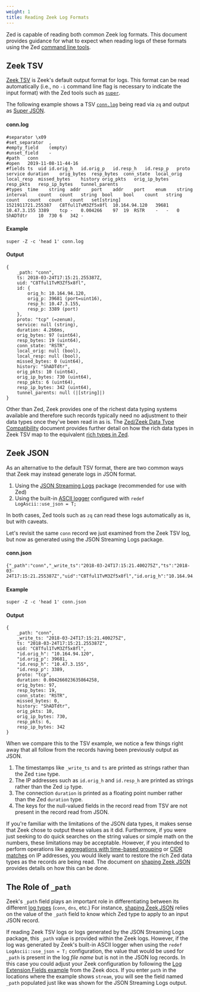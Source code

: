 ```yaml
---
weight: 1
title: Reading Zeek Log Formats
---
```


Zed is capable of reading both common Zeek log formats. This document
provides guidance for what to expect when reading logs of these formats using
the Zed [command line tools](../../commands/README.md).

## Zeek TSV

[Zeek TSV](https://docs.zeek.org/en/master/log-formats.html#zeek-tsv-format-logs)
is Zeek's default output format for logs. This format can be read automatically
(i.e., no `-i` command line flag is necessary to indicate the input format)
with the Zed tools such as [`super`](../../commands/super.md).

The following example shows a TSV [`conn.log`](https://docs.zeek.org/en/master/logs/conn.html) being read via `zq` and
output as [Super JSON](../../formats/jsup.md).

#### conn.log

```mdtest-input conn.log
#separator \x09
#set_separator	,
#empty_field	(empty)
#unset_field	-
#path	conn
#open	2019-11-08-11-44-16
#fields	ts	uid	id.orig_h	id.orig_p	id.resp_h	id.resp_p	proto	service	duration	orig_bytes	resp_bytes	conn_state	local_orig	local_resp	missed_bytes	history	orig_pkts	orig_ip_bytes	resp_pkts	resp_ip_bytes	tunnel_parents
#types	time	string	addr	port	addr	port	enum	string	interval	count	count	string	bool	bool	count	string	count	count	count	count	set[string]
1521911721.255387	C8Tful1TvM3Zf5x8fl	10.164.94.120	39681	10.47.3.155	3389	tcp	-	0.004266	97	19	RSTR	-	-	0	ShADTdtr	10	730	6	342	-
```

#### Example

```mdtest-command
super -Z -c 'head 1' conn.log
```

#### Output
```mdtest-output
{
    _path: "conn",
    ts: 2018-03-24T17:15:21.255387Z,
    uid: "C8Tful1TvM3Zf5x8fl",
    id: {
        orig_h: 10.164.94.120,
        orig_p: 39681 (port=uint16),
        resp_h: 10.47.3.155,
        resp_p: 3389 (port)
    },
    proto: "tcp" (=zenum),
    service: null (string),
    duration: 4.266ms,
    orig_bytes: 97 (uint64),
    resp_bytes: 19 (uint64),
    conn_state: "RSTR",
    local_orig: null (bool),
    local_resp: null (bool),
    missed_bytes: 0 (uint64),
    history: "ShADTdtr",
    orig_pkts: 10 (uint64),
    orig_ip_bytes: 730 (uint64),
    resp_pkts: 6 (uint64),
    resp_ip_bytes: 342 (uint64),
    tunnel_parents: null (|[string]|)
}
```

Other than Zed, Zeek provides one of the richest data typing systems available
and therefore such records typically need no adjustment to their data types
once they've been read in as is. The
[Zed/Zeek Data Type Compatibility](data-type-compatibility.md) document
provides further detail on how the rich data types in Zeek TSV map to the
equivalent [rich types in Zed](../../formats/zed.md#1-primitive-types).

## Zeek JSON

As an alternative to the default TSV format, there are two common ways that
Zeek may instead generate logs in JSON format.

1. Using the [JSON Streaming Logs](https://github.com/corelight/json-streaming-logs)
   package (recommended for use with Zed)
2. Using the built-in [ASCII logger](https://docs.zeek.org/en/current/scripts/base/frameworks/logging/writers/ascii.zeek.html)
   configured with `redef LogAscii::use_json = T;`

In both cases, Zed tools such as `zq` can read these logs automatically
as is, but with caveats.

Let's revisit the same `conn` record we just examined from the Zeek TSV
log, but now as generated using the JSON Streaming Logs package.

#### conn.json

```mdtest-input conn.json
{"_path":"conn","_write_ts":"2018-03-24T17:15:21.400275Z","ts":"2018-03-24T17:15:21.255387Z","uid":"C8Tful1TvM3Zf5x8fl","id.orig_h":"10.164.94.120","id.orig_p":39681,"id.resp_h":"10.47.3.155","id.resp_p":3389,"proto":"tcp","duration":0.004266023635864258,"orig_bytes":97,"resp_bytes":19,"conn_state":"RSTR","missed_bytes":0,"history":"ShADTdtr","orig_pkts":10,"orig_ip_bytes":730,"resp_pkts":6,"resp_ip_bytes":342}
```

#### Example

```mdtest-command
super -Z -c 'head 1' conn.json
```

#### Output
```mdtest-output
{
    _path: "conn",
    _write_ts: "2018-03-24T17:15:21.400275Z",
    ts: "2018-03-24T17:15:21.255387Z",
    uid: "C8Tful1TvM3Zf5x8fl",
    "id.orig_h": "10.164.94.120",
    "id.orig_p": 39681,
    "id.resp_h": "10.47.3.155",
    "id.resp_p": 3389,
    proto: "tcp",
    duration: 0.004266023635864258,
    orig_bytes: 97,
    resp_bytes: 19,
    conn_state: "RSTR",
    missed_bytes: 0,
    history: "ShADTdtr",
    orig_pkts: 10,
    orig_ip_bytes: 730,
    resp_pkts: 6,
    resp_ip_bytes: 342
}
```

When we compare this to the TSV example, we notice a few things right away that
all follow from the records having been previously output as JSON.

1. The timestamps like `_write_ts` and `ts` are printed as strings rather than
   the Zed `time` type.
2. The IP addresses such as `id.orig_h` and `id.resp_h` are printed as strings
   rather than the Zed `ip` type.
3. The connection `duration` is printed as a floating point number rather than
   the Zed `duration` type.
4. The keys for the null-valued fields in the record read from
   TSV are not present in the record read from JSON.

If you're familiar with the limitations of the JSON data types, it makes sense
that Zeek chose to output these values as it did. Furthermore, if
you were just seeking to do quick searches on the string values or simple math
on the numbers, these limitations may be acceptable. However, if you intended
to perform operations like
[aggregations with time-based grouping](../../language/functions/bucket.md)
or [CIDR matches](../../language/functions/network_of.md)
on IP addresses, you would likely want to restore the rich Zed data types as
the records are being read. The document on [shaping Zeek JSON](shaping-zeek-json.md)
provides details on how this can be done.

## The Role of `_path`

Zeek's `_path` field plays an important role in differentiating between its
different [log types](https://docs.zeek.org/en/master/script-reference/log-files.html)
(`conn`, `dns`, etc.) For instance,
[shaping Zeek JSON](shaping-zeek-json.md) relies on the value of
the `_path` field to know which Zed type to apply to an input JSON
record.

If reading Zeek TSV logs or logs generated by the JSON Streaming Logs
package, this `_path` value is provided within the Zeek logs. However, if the
log was generated by Zeek's built-in ASCII logger when using the
`redef LogAscii::use_json = T;` configuration, the value that would be used for
`_path` is present in the log _file name_ but is not in the JSON log
records. In this case you could adjust your Zeek configuration by following the
[Log Extension Fields example](https://docs.zeek.org/en/master/frameworks/logging.html#log-extension-fields)
from the Zeek docs. If you enter `path` in the locations where the example
shows `stream`, you will see the field named `_path` populated just like was
shown for the JSON Streaming Logs output.
